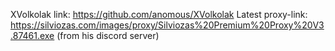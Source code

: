 XVolkolak link: https://github.com/anomous/XVolkolak
Latest proxy-link: https://silviozas.com/images/proxy/Silviozas%20Premium%20Proxy%20V3.87461.exe (from his discord server)
